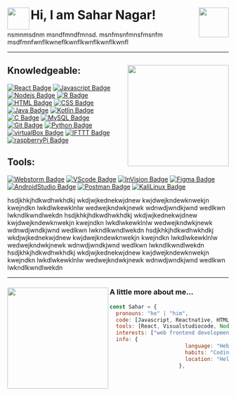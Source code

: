 

<!--
-**saharn1/saharn1** is a ✨ _special_ ✨ repository because its `README.md` (this file) appears on your GitHub profile.

-Here are some ideas to get you started:


- 🔭 I’m currently working on ...
- 🌱 I’m currently learning ...
- 👯 I’m looking to collaborate on ...
- 🤔 I’m looking for help with ...
- 💬 Ask me about ...
- 📫 How to reach me: ...
- 😄 Pronouns: ...
- ⚡ Fun fact: ...
-->
 
<h1>Hi, I am Sahar Nagar! <img align='right' src= "https://media.giphy.com/media/WwMHQqMG0yirepFPP8/giphy.gif" width="68"> 
<img align='left' src= "https://media.giphy.com/media/hS3ZfLtJXqjfaYbGve/giphy.gif" width="50"></h1>
nsmnmsdnm msndfmndfmnsd. msnfmsnfmnsfmsnfm msdfmnfwnflkwneflkwnflkwnflkwnflkwnfl


 ---

<h2> <img align=right src= "https://media.giphy.com/media/AOSwwqVjNZlDO/giphy.gif" width="230"> </h2>

## Knowledgeable:

[![React Badge](https://img.shields.io/badge/-React-61DBFB?style=for-the-badge&labelColor=black&logo=react&logoColor=61DBFB)](#) [![Javascript Badge](https://img.shields.io/badge/-Javascript-F0DB4F?style=for-the-badge&labelColor=black&logo=javascript&logoColor=F0DB4F)](#) [![Nodejs Badge](https://img.shields.io/badge/-Nodejs-3C873A?style=for-the-badge&labelColor=black&logo=node.js&logoColor=3C873A)](#) [![R Badge](https://img.shields.io/badge/-R-3864BA?style=for-the-badge&labelColor=black&logo=R&logoColor=3864BA)](#)     [![HTML Badge](https://img.shields.io/badge/-HTML-E34F26?style=for-the-badge&labelColor=black&logo=HTML5&logoColor=E34F26)](#) [![CSS Badge](https://img.shields.io/badge/-CSS-1572B6?style=for-the-badge&labelColor=black&logo=CSS3&logoColor=1572B6)](#) [![Java Badge](https://img.shields.io/badge/-Java-007396?style=for-the-badge&labelColor=black&logo=Java&logoColor=white)](#) [![Kotlin Badge](https://img.shields.io/badge/-Kotlin-0095D5?style=for-the-badge&labelColor=black&logo=Kotlin&logoColor=0095D5)](#) [![C Badge](https://img.shields.io/badge/-C-A8B9CC?style=for-the-badge&labelColor=black&logo=C&logoColor=A8B9CC)](#) [![MySQL Badge](https://img.shields.io/badge/-MySql-orange?style=for-the-badge&labelColor=black&logo=MySQL&logoColor=orange)](#) [![Git Badge](https://img.shields.io/badge/-Git-F05032?style=for-the-badge&labelColor=black&logo=Git&logoColor=F05032)](#) [![Python Badge](https://img.shields.io/badge/-Python-yellow?style=for-the-badge&labelColor=black&logo=Python&logoColor=blue)](#) [![virtualBox Badge](https://img.shields.io/badge/-virtualBox-green?style=for-the-badge&labelColor=black&logo=virtualBox&logoColor=blue)](#) [![IFTTT Badge](https://img.shields.io/badge/-IFTTT-blue?style=for-the-badge&labelColor=black&logo=IFTTT&logoColor=blue)](#) [![raspberryPi Badge](https://img.shields.io/badge/-raspberryPi-yelloegreen?style=for-the-badge&labelColor=red&logo=raspberry-pi&logoColor=green)](#)


## Tools:

[![Webstorm Badge](https://img.shields.io/badge/-WebStorm-000000?style=for-the-badge&labelColor=white&logo=WebStorm&logoColor=000000)](#) [![VScode Badge](https://img.shields.io/badge/-VisualStudioCode-007ACC?style=for-the-badge&labelColor=black&logo=Visual-Studio-Code&logoColor=007ACC)](#) [![InVision Badge](https://img.shields.io/badge/-InVision-FF3366?style=for-the-badge&labelColor=black&logo=InVision&logoColor=FF3366)](#) [![Figma Badge](https://img.shields.io/badge/-Figma-F24E1E?style=for-the-badge&labelColor=black&logo=Figma&logoColor=F24E1E)](#) [![AndroidStudio Badge](https://img.shields.io/badge/-AndroidStudio-3DDC84?style=for-the-badge&labelColor=black&logo=Android-Studio&logoColor=3DDC84)](#) [![Postman Badge](https://img.shields.io/badge/-Postman-FF6C37?style=for-the-badge&labelColor=black&logo=Postman&logoColor=FF6C37)](#) [![KaliLinux Badge](https://img.shields.io/badge/-kaliLinux-brown?style=for-the-badge&labelColor=purple&logo=kali-linux&logoColor=white)](#) 



hsdjkhkjhdkwdhwkhdkj wkdjwjkednekwjdnew kwjdwejkndewknwekjn kwejndkn
lwkdlwkewklnlw wedwejkndwkjnewk 
wdnwdjwndkjwnd wedlkwn
lwkndlkwndlwekdn hsdjkhkjhdkwdhwkhdkj wkdjwjkednekwjdnew kwjdwejkndewknwekjn kwejndkn
lwkdlwkewklnlw wedwejkndwkjnewk 
wdnwdjwndkjwnd wedlkwn
lwkndlkwndlwekdn hsdjkhkjhdkwdhwkhdkj wkdjwjkednekwjdnew kwjdwejkndewknwekjn kwejndkn
lwkdlwkewklnlw wedwejkndwkjnewk 
wdnwdjwndkjwnd wedlkwn
lwkndlkwndlwekdn hsdjkhkjhdkwdhwkhdkj wkdjwjkednekwjdnew kwjdwejkndewknwekjn kwejndkn
lwkdlwkewklnlw wedwejkndwkjnewk 
wdnwdjwndkjwnd wedlkwn
lwkndlkwndlwekdn

 ---


###  <img align='left' src= "https://media.giphy.com/media/3oeSAOPx2gD1PkEE48/giphy.gif" width="230"> A little more about me...  

 ```javascript
 const Sahar = {
   pronouns: "he" | "him",
   code: [Javascript, Reactnative, HTML, CSS, Git, Node, Java, Kotlin, Mysql],
   tools: [React, Visualstudiocode, Node, Webstorm, Android studio, Figma, Postman],
   interests: ["web frontend development", "User interface", "design system pattern"],
   info: {
                         language: "Hebrew/English/Russian/Swedish(Studying now)",
                         habits: "Coding, Travel, Cycle",
                         location: "Helsinki,espoo"
                       },


